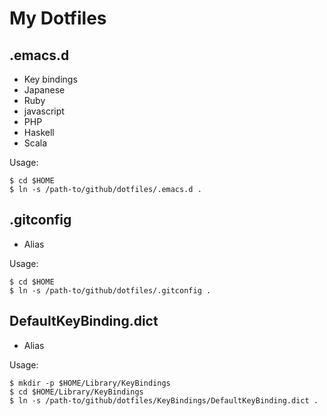 My Dotfiles
======================
 
.emacs.d
------
+ Key bindings 
+ Japanese
+ Ruby
+ javascript
+ PHP
+ Haskell
+ Scala

Usage:
```
$ cd $HOME
$ ln -s /path-to/github/dotfiles/.emacs.d .
```

.gitconfig
------
+ Alias

Usage:
```
$ cd $HOME
$ ln -s /path-to/github/dotfiles/.gitconfig .
```

DefaultKeyBinding.dict
------
+ Alias

Usage:
```
$ mkdir -p $HOME/Library/KeyBindings
$ cd $HOME/Library/KeyBindings
$ ln -s /path-to/github/dotfiles/KeyBindings/DefaultKeyBinding.dict .
```
